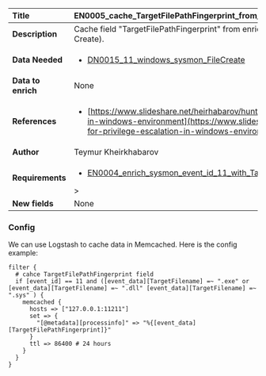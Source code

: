 | Title              | EN0005_cache_TargetFilePathFingerprint_from_enriched_sysmon_event_id_11 |
|:-------------------|:-----------------------------------------------------------------------------------------------------------------|
| **Description**    | Cache field "TargetFilePathFingerprint" from enriched Sysmon Event ID 11 (File Create). |
| **Data Needed**    |<ul><li>[DN0015_11_windows_sysmon_FileCreate](../Data_Needed/DN0015_11_windows_sysmon_FileCreate.md)</li></ul> |
| **Data to enrich** | None |
| **References**     |<ul><li>[https://www.slideshare.net/heirhabarov/hunting-for-privilege-escalation-in-windows-environment](https://www.slideshare.net/heirhabarov/hunting-for-privilege-escalation-in-windows-environment)</li></ul> |
| **Author**         | Teymur Kheirkhabarov           |
| **Requirements**   |<ul><li>[EN0004_enrich_sysmon_event_id_11_with_TargetFilePathFingerprint](../Enrichments/EN0004_enrich_sysmon_event_id_11_with_TargetFilePathFingerprint.md)</li></ul>> |
| **New fields**     | None |


### Config

We can use Logstash to cache data in Memcached. 
Here is the config example:

```
filter {
  # cahce TargetFilePathFingerprint field 
  if [event_id] == 11 and ([event_data][TargetFilename] =~ ".exe" or [event_data][TargetFilename] =~ ".dll" [event_data][TargetFilename] =~ ".sys" ) {
    memcached { 
      hosts => ["127.0.0.1:11211"]
      set => {
        "[@metadata][processinfo]" => "%{[event_data][TargetFilePathFingerprint]}"
      }
      ttl => 86400 # 24 hours
    }
  }
}
```
